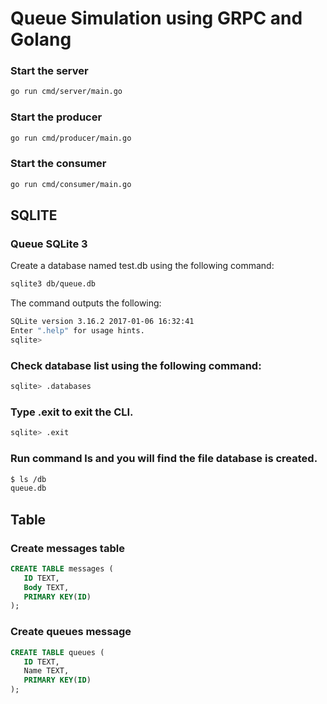 # Queue Simulation using GRPC and Golang

### Start the server
``` bash
go run cmd/server/main.go
```
### Start the producer
``` bash
go run cmd/producer/main.go
```

### Start the consumer
``` bash
go run cmd/consumer/main.go
```

## SQLITE

### Queue SQLite 3

Create a database named test.db using the following command:

``` bash
sqlite3 db/queue.db
```

The command outputs the following:

``` bash
SQLite version 3.16.2 2017-01-06 16:32:41
Enter ".help" for usage hints.
sqlite>
```

### Check database list using the following command:

``` bash
sqlite> .databases
```

### Type .exit to exit the CLI.

``` bash
sqlite> .exit
```

### Run command ls and you will find the file database is created.

``` bash
$ ls /db
queue.db
```

## Table

### Create messages table
``` sql
CREATE TABLE messages (
   ID TEXT,
   Body TEXT,
   PRIMARY KEY(ID)
);

```

### Create queues message
``` sql
CREATE TABLE queues (
   ID TEXT,
   Name TEXT,
   PRIMARY KEY(ID)
);
```